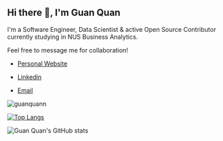 <h2>Hi there 👋, I'm Guan Quan</h2>

<!--
**guanquann/guanquann** is a ✨ _special_ ✨ repository because its `README.md` (this file) appears on your GitHub profile.

Here are some ideas to get you started:

- 🔭 I’m currently working on ...
- 🌱 I’m currently learning ...
- 👯 I’m looking to collaborate on ...
- 🤔 I’m looking for help with ...
- 💬 Ask me about ...
- 📫 How to reach me: ...
- 😄 Pronouns: ...
- ⚡ Fun fact: ...
-->

<p>I'm a Software Engineer, Data Scientist & active Open Source Contributor currently studying in NUS Business Analytics.</p>

<p>Feel free to message me for collaboration!</p>

<ul>
  <li><p><a href="https://guanquann.github.io/" target="_blank">Personal Website</a></p></li>
  <li><p><a href="https://www.linkedin.com/in/guan-quan-tan-7328ba226/" target="_blank">Linkedin</a></p></li>
  <li><p><a href="mailto:emailstocksera@gmail.com" target="_blank">Email</a></p></li>
</ul>

<p align="left"> <img src="https://komarev.com/ghpvc/?username=guanquann&label=Profile%20views&color=0e75b6&style=flat" alt="guanquann" /> </p>

[![Top Langs](https://github-readme-stats.vercel.app/api/top-langs/?username=guanquann&layout=compact)](https://github.com/guanquann/github-readme-stats)

![Guan Quan's GitHub stats](https://github-readme-stats.vercel.app/api?username=guanquann&show_icons=true)
